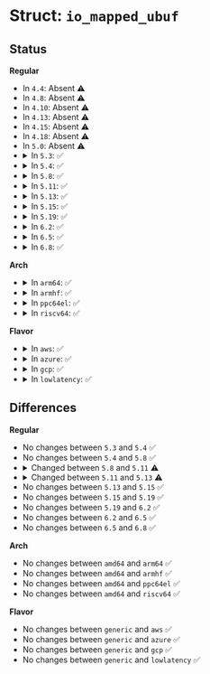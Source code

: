 # Struct: <code>io_mapped_ubuf</code>

## Status
<b>Regular</b>
<ul>
<li>
In <code>4.4</code>: Absent ⚠️
</li>
<li>
In <code>4.8</code>: Absent ⚠️
</li>
<li>
In <code>4.10</code>: Absent ⚠️
</li>
<li>
In <code>4.13</code>: Absent ⚠️
</li>
<li>
In <code>4.15</code>: Absent ⚠️
</li>
<li>
In <code>4.18</code>: Absent ⚠️
</li>
<li>
In <code>5.0</code>: Absent ⚠️
</li>
<li>
<details>
<summary>In <code>5.3</code>: ✅</summary>

```c
struct io_mapped_ubuf {
    u64 ubuf;
    size_t len;
    struct bio_vec *bvec;
    unsigned int nr_bvecs;
};
```
</details>
</li>
<li>
<details>
<summary>In <code>5.4</code>: ✅</summary>

```c
struct io_mapped_ubuf {
    u64 ubuf;
    size_t len;
    struct bio_vec *bvec;
    unsigned int nr_bvecs;
};
```
</details>
</li>
<li>
<details>
<summary>In <code>5.8</code>: ✅</summary>

```c
struct io_mapped_ubuf {
    u64 ubuf;
    size_t len;
    struct bio_vec *bvec;
    unsigned int nr_bvecs;
};
```
</details>
</li>
<li>
<details>
<summary>In <code>5.11</code>: ✅</summary>

```c
struct io_mapped_ubuf {
    u64 ubuf;
    size_t len;
    struct bio_vec *bvec;
    unsigned int nr_bvecs;
    long unsigned int acct_pages;
};
```
</details>
</li>
<li>
<details>
<summary>In <code>5.13</code>: ✅</summary>

```c
struct io_mapped_ubuf {
    u64 ubuf;
    u64 ubuf_end;
    unsigned int nr_bvecs;
    long unsigned int acct_pages;
    struct bio_vec bvec[0];
};
```
</details>
</li>
<li>
<details>
<summary>In <code>5.15</code>: ✅</summary>

```c
struct io_mapped_ubuf {
    u64 ubuf;
    u64 ubuf_end;
    unsigned int nr_bvecs;
    long unsigned int acct_pages;
    struct bio_vec bvec[0];
};
```
</details>
</li>
<li>
<details>
<summary>In <code>5.19</code>: ✅</summary>

```c
struct io_mapped_ubuf {
    u64 ubuf;
    u64 ubuf_end;
    unsigned int nr_bvecs;
    long unsigned int acct_pages;
    struct bio_vec bvec[0];
};
```
</details>
</li>
<li>
<details>
<summary>In <code>6.2</code>: ✅</summary>

```c
struct io_mapped_ubuf {
    u64 ubuf;
    u64 ubuf_end;
    unsigned int nr_bvecs;
    long unsigned int acct_pages;
    struct bio_vec bvec[0];
};
```
</details>
</li>
<li>
<details>
<summary>In <code>6.5</code>: ✅</summary>

```c
struct io_mapped_ubuf {
    u64 ubuf;
    u64 ubuf_end;
    unsigned int nr_bvecs;
    long unsigned int acct_pages;
    struct bio_vec bvec[0];
};
```
</details>
</li>
<li>
<details>
<summary>In <code>6.8</code>: ✅</summary>

```c
struct io_mapped_ubuf {
    u64 ubuf;
    u64 ubuf_end;
    unsigned int nr_bvecs;
    long unsigned int acct_pages;
    struct bio_vec bvec[0];
};
```
</details>
</li>
</ul>
<b>Arch</b>
<ul>
<li>
<details>
<summary>In <code>arm64</code>: ✅</summary>

```c
struct io_mapped_ubuf {
    u64 ubuf;
    size_t len;
    struct bio_vec *bvec;
    unsigned int nr_bvecs;
};
```
</details>
</li>
<li>
<details>
<summary>In <code>armhf</code>: ✅</summary>

```c
struct io_mapped_ubuf {
    u64 ubuf;
    size_t len;
    struct bio_vec *bvec;
    unsigned int nr_bvecs;
};
```
</details>
</li>
<li>
<details>
<summary>In <code>ppc64el</code>: ✅</summary>

```c
struct io_mapped_ubuf {
    u64 ubuf;
    size_t len;
    struct bio_vec *bvec;
    unsigned int nr_bvecs;
};
```
</details>
</li>
<li>
<details>
<summary>In <code>riscv64</code>: ✅</summary>

```c
struct io_mapped_ubuf {
    u64 ubuf;
    size_t len;
    struct bio_vec *bvec;
    unsigned int nr_bvecs;
};
```
</details>
</li>
</ul>
<b>Flavor</b>
<ul>
<li>
<details>
<summary>In <code>aws</code>: ✅</summary>

```c
struct io_mapped_ubuf {
    u64 ubuf;
    size_t len;
    struct bio_vec *bvec;
    unsigned int nr_bvecs;
};
```
</details>
</li>
<li>
<details>
<summary>In <code>azure</code>: ✅</summary>

```c
struct io_mapped_ubuf {
    u64 ubuf;
    size_t len;
    struct bio_vec *bvec;
    unsigned int nr_bvecs;
};
```
</details>
</li>
<li>
<details>
<summary>In <code>gcp</code>: ✅</summary>

```c
struct io_mapped_ubuf {
    u64 ubuf;
    size_t len;
    struct bio_vec *bvec;
    unsigned int nr_bvecs;
};
```
</details>
</li>
<li>
<details>
<summary>In <code>lowlatency</code>: ✅</summary>

```c
struct io_mapped_ubuf {
    u64 ubuf;
    size_t len;
    struct bio_vec *bvec;
    unsigned int nr_bvecs;
};
```
</details>
</li>
</ul>

## Differences
<b>Regular</b>
<ul>
<li>
No changes between <code>5.3</code> and <code>5.4</code> ✅
</li>
<li>
No changes between <code>5.4</code> and <code>5.8</code> ✅
</li>
<li>
<details>
<summary>Changed between <code>5.8</code> and <code>5.11</code> ⚠️</summary>
<ul>
<li>
<b>Field added. </b>
<code>long unsigned int acct_pages</code>
</li>
</ul>
</details>
</li>
<li>
<details>
<summary>Changed between <code>5.11</code> and <code>5.13</code> ⚠️</summary>
<ul>
<li>
<b>Field added. </b>
<code>u64 ubuf_end</code>
</li>
<li>
<b>Field removed. </b>
<code>size_t len</code>
</li>
<li>
<b>Field type changed. </b>
<code>struct bio_vec *bvec</code> ➡️ <code>struct bio_vec bvec[0]</code>
</li>
</ul>
</details>
</li>
<li>
No changes between <code>5.13</code> and <code>5.15</code> ✅
</li>
<li>
No changes between <code>5.15</code> and <code>5.19</code> ✅
</li>
<li>
No changes between <code>5.19</code> and <code>6.2</code> ✅
</li>
<li>
No changes between <code>6.2</code> and <code>6.5</code> ✅
</li>
<li>
No changes between <code>6.5</code> and <code>6.8</code> ✅
</li>
</ul>
<b>Arch</b>
<ul>
<li>
No changes between <code>amd64</code> and <code>arm64</code> ✅
</li>
<li>
No changes between <code>amd64</code> and <code>armhf</code> ✅
</li>
<li>
No changes between <code>amd64</code> and <code>ppc64el</code> ✅
</li>
<li>
No changes between <code>amd64</code> and <code>riscv64</code> ✅
</li>
</ul>
<b>Flavor</b>
<ul>
<li>
No changes between <code>generic</code> and <code>aws</code> ✅
</li>
<li>
No changes between <code>generic</code> and <code>azure</code> ✅
</li>
<li>
No changes between <code>generic</code> and <code>gcp</code> ✅
</li>
<li>
No changes between <code>generic</code> and <code>lowlatency</code> ✅
</li>
</ul>
